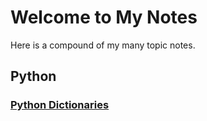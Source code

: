 # Welcome to My Notes

Here is a compound of my many topic notes.

## Python

### [Python Dictionaries](https://natasaur.github.io/LearningPython/PythonDictionaries)